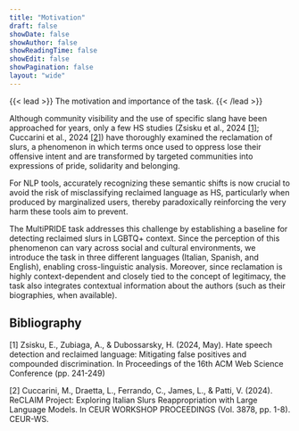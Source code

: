 ```yaml
---
title: "Motivation"
draft: false
showDate: false
showAuthor: false
showReadingTime: false
showEdit: false
showPagination: false
layout: "wide"
---
```

<style>
.prose, .prose-lg {
    max-width: none !important;
}
.container {
    max-width: 95vw !important;
}
</style>
{{< lead >}}
The motivation and importance of the task.
{{< /lead >}}

Although community visibility and the use of specific slang have been approached for years, only a few HS studies (Zsisku et al., 2024 [[1]](#1); Cuccarini et al., 2024 [[2]](#2)) have thoroughly examined the reclamation of slurs, a phenomenon in which terms once used to oppress lose their offensive intent and are transformed by targeted communities into expressions of pride, solidarity and belonging. 

For NLP tools, accurately recognizing these semantic shifts is now crucial to avoid the risk of misclassifying reclaimed language as HS, particularly when produced by marginalized users, thereby paradoxically reinforcing the very harm these tools aim to prevent.

The MultiPRIDE task addresses this challenge by establishing a baseline for detecting reclaimed slurs in LGBTQ+ context. Since the perception of this phenomenon can vary across social and cultural environments, we introduce the task in three different languages (Italian, Spanish, and English), enabling cross-linguistic analysis. Moreover, since reclamation is highly context-dependent and closely tied to the concept of legitimacy, the task also integrates contextual information about the authors (such as their biographies, when available).

## Bibliography
<a id="1">[1]</a> 
Zsisku, E., Zubiaga, A., & Dubossarsky, H. (2024, May). 
Hate speech detection and reclaimed language: Mitigating false positives and compounded discrimination. 
In Proceedings of the 16th ACM Web Science Conference (pp. 241-249)

<a id="2">[2]</a> 
Cuccarini, M., Draetta, L., Ferrando, C., James, L., & Patti, V. (2024). 
ReCLAIM Project: Exploring Italian Slurs Reappropriation with Large Language Models. 
In CEUR WORKSHOP PROCEEDINGS (Vol. 3878, pp. 1-8). CEUR-WS.